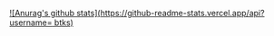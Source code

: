 [![Anurag's github stats](https://github-readme-stats.vercel.app/api?username=
btks)](https://github.com/anuraghazra/github-readme-stats?theme=dark)
